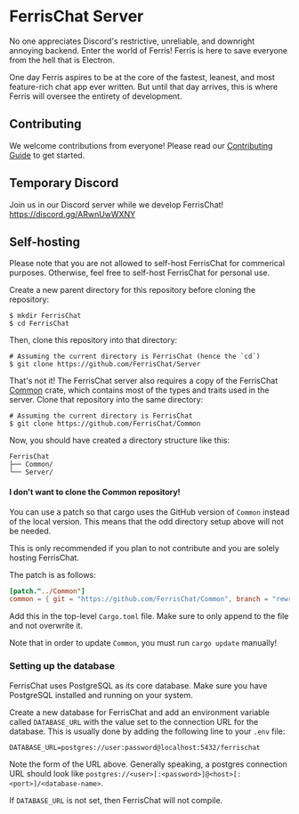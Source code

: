 # FerrisChat Server

No one appreciates Discord's restrictive, unreliable, and downright annoying backend.
Enter the world of Ferris! Ferris is here to save everyone from the hell that is Electron.

One day Ferris aspires to be at the core of the fastest, leanest, and most feature-rich
chat app ever written. But until that day arrives, this is where Ferris will oversee
the entirety of development.

## Contributing

We welcome contributions from everyone! Please read our [Contributing Guide](CONTRIBUTING.md) to get started.

## Temporary Discord

Join us in our Discord server while we develop FerrisChat! https://discord.gg/ARwnUwWXNY

## Self-hosting

Please note that you are not allowed to self-host FerrisChat for commerical purposes. Otherwise, feel free to
self-host FerrisChat for personal use.

Create a new parent directory for this repository before cloning the repository:

```shell
$ mkdir FerrisChat
$ cd FerrisChat
```

Then, clone this repository into that directory:

```shell
# Assuming the current directory is FerrisChat (hence the `cd`)
$ git clone https://github.com/FerrisChat/Server
```

That's not it! The FerrisChat server also requires a copy of the FerrisChat [Common](https://github.com/FerrisChat/Common) 
crate, which contains most of the types and traits used in the server. Clone that repository into the same directory:

```shell
# Assuming the current directory is FerrisChat
$ git clone https://github.com/FerrisChat/Common
```

Now, you should have created a directory structure like this:

```
FerrisChat
├── Common/
└── Server/
```

#### I don't want to clone the Common repository!

You can use a patch so that cargo uses the GitHub version of `Common` instead of the local version. This means that
the odd directory setup above will not be needed.

This is only recommended if you plan to not contribute and you are solely hosting FerrisChat.

The patch is as follows:
```toml
[patch."../Common"]
common = { git = "https://github.com/FerrisChat/Common", branch = "rewrite" }
```

Add this in the top-level `Cargo.toml` file. Make sure to only append to the file and not overwrite it.

Note that in order to update `Common`, you must run `cargo update` manually!

### Setting up the database

FerrisChat uses PostgreSQL as its core database. Make sure you have PostgreSQL installed and running on your system.

Create a new database for FerrisChat and add an environment variable called `DATABASE_URL` with the value set to the
connection URL for the database. This is usually done by adding the following line to your `.env` file:

```dotenv
DATABASE_URL=postgres://user:password@localhost:5432/ferrischat
```

Note the form of the URL above. Generally speaking, a postgres connection URL should look like
`postgres://<user>[:<password>]@<host>[:<port>]/<database-name>`.

If `DATABASE_URL` is not set, then FerrisChat will not compile.